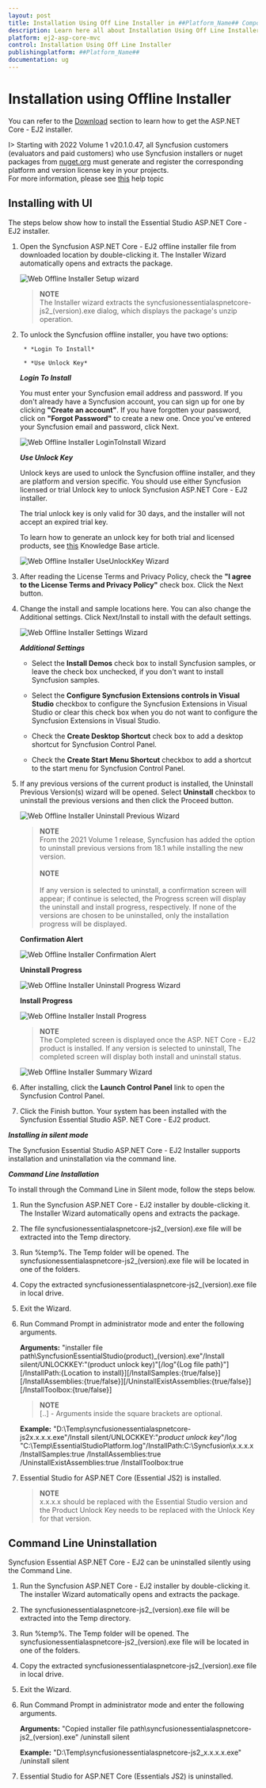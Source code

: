 ```yaml
---
layout: post
title: Installation Using Off Line Installer in ##Platform_Name## Component
description: Learn here all about Installation Using Off Line Installer in Syncfusion ##Platform_Name## component of syncfusion and more.
platform: ej2-asp-core-mvc
control: Installation Using Off Line Installer
publishingplatform: ##Platform_Name##
documentation: ug
---
```


# Installation using Offline Installer

You can refer to the [Download](https://ej2.syncfusion.com/aspnetcore/documentation/installation/download/) section to learn how to get the ASP.NET Core - EJ2 installer.

I> Starting with 2022 Volume 1 v20.1.0.47, all Syncfusion customers (evaluators and paid customers) who use Syncfusion installers or nuget packages from [nuget.org](https://www.nuget.org/packages?q=Syncfusion) must generate and register the corresponding platform and version license key in your projects.<br>
For more information, please see [this](https://ej2.syncfusion.com/aspnetcore/documentation/licensing/overview) help topic

## Installing with UI

The steps below show how to install the Essential Studio ASP.NET Core - EJ2 installer.

1. Open the Syncfusion ASP.NET Core - EJ2 offline installer file from downloaded location by double-clicking it. The Installer Wizard automatically opens and extracts the package.

    ![Web Offline Installer Setup wizard](images\offline-1.png)

    >**NOTE** <br /> The Installer wizard extracts the syncfusionessentialaspnetcore-js2_(version).exe dialog, which displays the package's unzip operation.

2. To unlock the Syncfusion offline installer, you have two options:

        * *Login To Install*

        * *Use Unlock Key*

    ***Login To Install***

    You must enter your Syncfusion email address and password. If you don't already have a Syncfusion account, you can sign up for one by clicking **"Create an account"**. If you have forgotten your password, click on **"Forgot Password"** to create a new one. Once you've entered your Syncfusion email and password, click Next.

    ![Web Offline Installer LoginToInstall Wizard](images\offline-2.png)

    ***Use Unlock Key***

    Unlock keys are used to unlock the Syncfusion offline installer, and they are platform and version specific. You should use either Syncfusion licensed or trial Unlock key to unlock Syncfusion ASP.NET Core - EJ2 installer.

    The trial unlock key is only valid for 30 days, and the installer will not accept an expired trial key.

    To learn how to generate an unlock key for both trial and licensed products, see [this](https://www.syncfusion.com/kb/2326) Knowledge Base article.

    ![Web Offline Installer UseUnlockKey Wizard](images\offline-3.png)

3. After reading the License Terms and Privacy Policy, check the **"I agree to the License Terms and Privacy Policy"** check box. Click the Next button.

4. Change the install and sample locations here. You can also change the Additional settings. Click Next/Install to install with the default settings.

   ![Web Offline Installer Settings Wizard](images\offline-4.png)

   ***Additional Settings***

   * Select the **Install Demos** check box to install Syncfusion samples, or leave the check box unchecked, if you don't want to install Syncfusion samples.

   * Select the **Configure Syncfusion Extensions controls in Visual Studio** checkbox to configure the Syncfusion Extensions in Visual Studio or clear this check box when you do not want to configure the Syncfusion Extensions in Visual Studio.

   * Check the **Create Desktop Shortcut** check box to add a desktop shortcut for Syncfusion Control Panel.

   * Check the **Create Start Menu Shortcut** checkbox to add a shortcut to the start menu for Syncfusion Control Panel.
5. If any previous versions of the current product is installed, the Uninstall Previous Version(s) wizard will be opened. Select **Uninstall** checkbox to uninstall the previous versions and then click the Proceed button.

    ![Web Offline Installer Uninstall Previous Wizard](images\offline-5.png)

    >**NOTE** <br /> From the 2021 Volume 1 release, Syncfusion has added the option to uninstall previous versions from 18.1 while installing the new version.<br /><br /> **NOTE** <br/><br /> If any version is selected to uninstall, a confirmation screen will appear; if continue is selected, the Progress screen will display the uninstall and install progress, respectively. If none of the versions are chosen to be uninstalled, only the installation progress will be displayed.

    **Confirmation Alert**

    ![Web Offline Installer Confirmation Alert](images\offline-6.png)

    **Uninstall Progress**

    ![Web Offline Installer Uninstall Progress Wizard](images\offline-7.png)

    **Install Progress**

    ![Web Offline Installer Install Progress](images\offline-8.png)

    >**NOTE** <br /> The Completed screen is displayed once the ASP. NET Core - EJ2 product is installed. If any version is selected to uninstall, The completed screen will display both install and uninstall status.

    ![Web Offline Installer Summary Wizard](images\offline-9.png)

6. After installing, click the **Launch Control Panel** link to open the Syncfusion Control Panel.

7. Click the Finish button. Your system has been installed with the Syncfusion Essential Studio ASP. NET Core - EJ2 product.

***Installing in silent mode***

The Syncfusion Essential Studio ASP.NET Core - EJ2 Installer supports installation and uninstallation via the command line.

***Command Line Installation***

To install through the Command Line in Silent mode, follow the steps below.

1. Run the Syncfusion ASP.NET Core - EJ2 installer by double-clicking it. The Installer Wizard automatically opens and extracts the package.

2. The file syncfusionessentialaspnetcore-js2_(version).exe file will be extracted into the Temp directory.

3. Run %temp%. The Temp folder will be opened. The syncfusionessentialaspnetcore-js2_(version).exe file will be located in one of the folders.

4. Copy the extracted syncfusionessentialaspnetcore-js2_(version).exe file in local drive.

5. Exit the Wizard.

6. Run Command Prompt in administrator mode and enter the following arguments.

    **Arguments:** "installer file path\SyncfusionEssentialStudio(product)_(version).exe"/Install silent/UNLOCKKEY:"(product unlock key)"[/log"{Log file path}"][/InstallPath:{Location to install}][/InstallSamples:{true/false}][/InstallAssemblies:{true/false}][/UninstallExistAssemblies:{true/false}][/InstallToolbox:{true/false}]

    >**NOTE** <br /> [..] - Arguments inside the square brackets are optional.

    **Example:** "D:\Temp\syncfusionessentialaspnetcore-js2x.x.x.x.exe"/Install silent/UNLOCKKEY:"*product unlock key*"/log "C:\Temp\EssentialStudioPlatform.log"/InstallPath:C:\Syncfusion\x.x.x.x /InstallSamples:true /InstallAssemblies:true /UninstallExistAssemblies:true /InstallToolbox:true

7. Essential Studio for ASP.NET Core (Essential JS2) is installed.

    >**NOTE** <br /> x.x.x.x should be replaced with the Essential Studio version and the Product Unlock Key needs to be replaced with the Unlock Key for that version.

## Command Line Uninstallation

Syncfusion Essential ASP.NET Core - EJ2 can be uninstalled silently using the Command Line.

1. Run the Syncfusion ASP.NET Core - EJ2 installer by double-clicking it. The installer Wizard automatically opens and extracts the package.

2. The syncfusionessentialaspnetcore-js2_(version).exe file will be extracted into the Temp directory.

3. Run %temp%. The Temp folder will be opened. The syncfusionessentialaspnetcore-js2_(version).exe file will be located in one of the folders.

4. Copy the extracted syncfusionessentialaspnetcore-js2_(version).exe file in local drive.

5. Exit the Wizard.

6. Run Command Prompt in administrator mode and enter the following arguments.

    **Arguments:** "Copied installer file path\syncfusionessentialaspnetcore-js2_(version).exe" /uninstall silent

    **Example:** "D:\Temp\syncfusionessentialaspnetcore-js2_x.x.x.x.exe" /uninstall silent

7. Essential Studio for ASP.NET Core (Essentials JS2) is uninstalled.